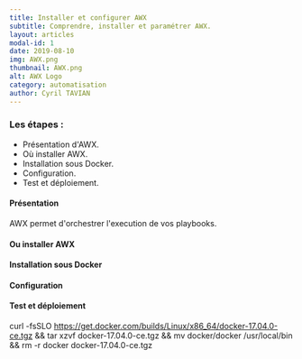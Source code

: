 ```yaml
---
title: Installer et configurer AWX
subtitle: Comprendre, installer et paramétrer AWX.
layout: articles
modal-id: 1
date: 2019-08-10   
img: AWX.png
thumbnail: AWX.png
alt: AWX Logo
category: automatisation
author: Cyril TAVIAN
---
```


### Les étapes : 
- Présentation d'AWX.
- Où installer AWX.
- Installation sous Docker. 
- Configuration.
- Test et déploiement.

#### Présentation

AWX permet d'orchestrer l'execution de vos playbooks. 

#### Ou installer AWX

#### Installation sous Docker 

#### Configuration 

#### Test et déploiement




curl -fsSLO https://get.docker.com/builds/Linux/x86_64/docker-17.04.0-ce.tgz \&& tar xzvf docker-17.04.0-ce.tgz \&& mv docker/docker /usr/local/bin \&& rm -r docker docker-17.04.0-ce.tgz